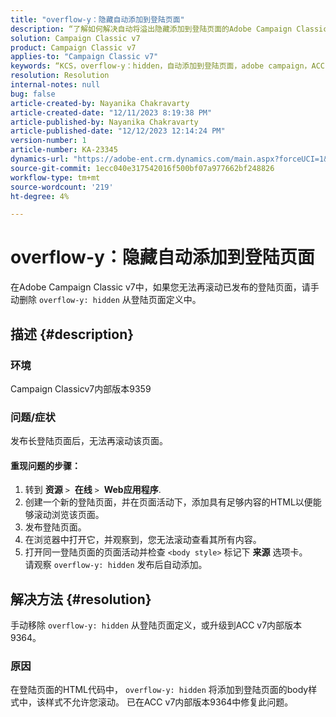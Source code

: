 ```yaml
---
title: "overflow-y：隐藏自动添加到登陆页面"
description: “了解如何解决自动将溢出隐藏添加到登陆页面的Adobe Campaign Classic问题。”
solution: Campaign Classic v7
product: Campaign Classic v7
applies-to: "Campaign Classic v7"
keywords: “KCS，overflow-y：hidden，自动添加到登陆页面，adobe campaign，ACC v7内部版本9359，升级到ACC v7内部版本9364，Campaign Classic”
resolution: Resolution
internal-notes: null
bug: false
article-created-by: Nayanika Chakravarty
article-created-date: "12/11/2023 8:19:38 PM"
article-published-by: Nayanika Chakravarty
article-published-date: "12/12/2023 12:14:24 PM"
version-number: 1
article-number: KA-23345
dynamics-url: "https://adobe-ent.crm.dynamics.com/main.aspx?forceUCI=1&pagetype=entityrecord&etn=knowledgearticle&id=3c1e4299-6298-ee11-be37-6045bd006c82"
source-git-commit: 1ecc040e317542016f500bf07a977662bf248826
workflow-type: tm+mt
source-wordcount: '219'
ht-degree: 4%

---
```


# overflow-y：隐藏自动添加到登陆页面


在Adobe Campaign Classic v7中，如果您无法再滚动已发布的登陆页面，请手动删除 `overflow-y: hidden` 从登陆页面定义中。

## 描述 {#description}


### <b>环境</b>

Campaign Classicv7内部版本9359

### <b>问题/症状</b>

发布长登陆页面后，无法再滚动该页面。

#### <b>重现问题的步骤：</b>

1. 转到 <b>资源</b> `>`  <b>在线</b> `>`  <b>Web应用程序</b>.
2. 创建一个新的登陆页面，并在页面活动下，添加具有足够内容的HTML以便能够滚动浏览该页面。
3. 发布登陆页面。
4. 在浏览器中打开它，并观察到，您无法滚动查看其所有内容。
5. 打开同一登陆页面的页面活动并检查 `<body style>` 标记下 <b>来源</b> 选项卡。\
   请观察 `overflow-y: hidden` 发布后自动添加。



## 解决方法 {#resolution}


手动移除 `overflow-y: hidden` 从登陆页面定义，或升级到ACC v7内部版本9364。

### <b>原因</b>

在登陆页面的HTML代码中， `overflow-y: hidden` 将添加到登陆页面的body样式中，该样式不允许您滚动。 已在ACC v7内部版本9364中修复此问题。
